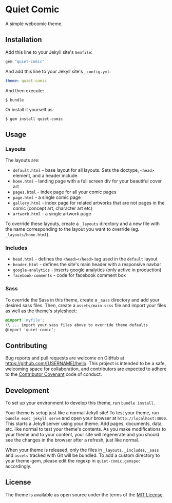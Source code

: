 # Quiet Comic

A simple webcomic theme.

## Installation

Add this line to your Jekyll site's `Gemfile`:

```ruby
gem "quiet-comic"
```

And add this line to your Jekyll site's `_config.yml`:

```yaml
theme: quiet-comic
```

And then execute:

    $ bundle

Or install it yourself as:

    $ gem install quiet-comic

## Usage

### Layouts

The layouts are:

- `default.html` - base layout for all layouts. Sets the doctype, `<head>` element, and a header include.
- `home.html` - landing page with a full screen div for your beautiful cover art
- `pages.html` - index page for all your comic pages
- `page.html` - a single comic page
- `gallery.html` - index page for related artworks that are not pages in the comic (concept art, character art etc)
- `artwork.html` - a single artwork page

To override these layouts, create a `_layouts` directory and a new file with the name corresponding to the layout you want to override (eg. `_layouts/home.html`).

### Includes
- `head.html` - defines the `<head></head>` tag used in the `default` layout
- `header.html` - defines the site's main header with a responsive navbar
- `google-analytics` - inserts google analytics (only active in production)
- `facebook-comments` - code for facebook comment box


### Sass
To override the Sass in this theme, create a `_sass` directory and add your desired sass files. Then, create a `assets/main.scss` file and import your files as well as the theme's stylesheet:

```scss
@import 'myfile';
\\ ... import your sass files above to override theme defaults
@import 'quiet-comic';
```

## Contributing

Bug reports and pull requests are welcome on GitHub at https://github.com/[USERNAME]/hello. This project is intended to be a safe, welcoming space for collaboration, and contributors are expected to adhere to the [Contributor Covenant](http://contributor-covenant.org) code of conduct.

## Development

To set up your environment to develop this theme, run `bundle install`.

Your theme is setup just like a normal Jekyll site! To test your theme, run `bundle exec jekyll serve` and open your browser at `http://localhost:4000`. This starts a Jekyll server using your theme. Add pages, documents, data, etc. like normal to test your theme's contents. As you make modifications to your theme and to your content, your site will regenerate and you should see the changes in the browser after a refresh, just like normal.

When your theme is released, only the files in `_layouts`, `_includes`, `_sass` and `assets` tracked with Git will be bundled.
To add a custom directory to your theme-gem, please edit the regexp in `quiet-comic.gemspec` accordingly.

## License

The theme is available as open source under the terms of the [MIT License](https://opensource.org/licenses/MIT).
